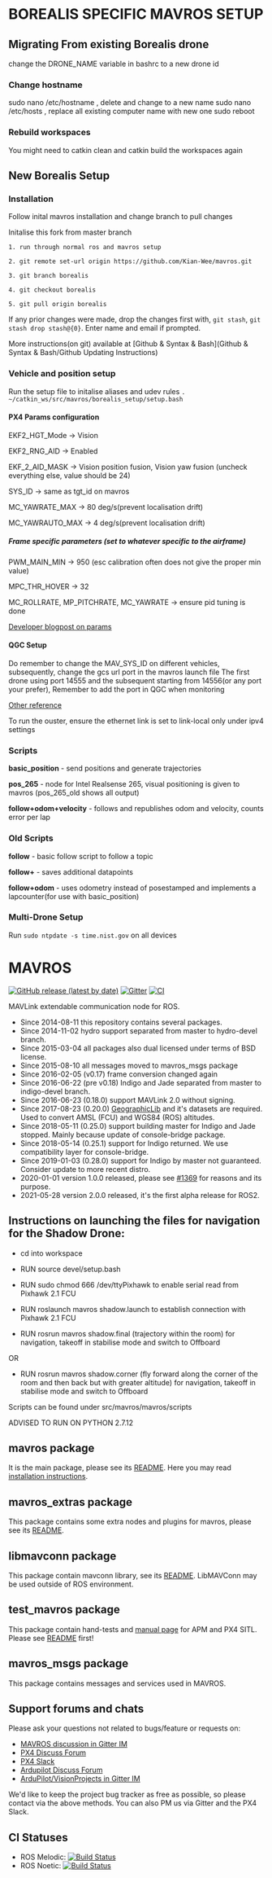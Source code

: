 # BOREALIS SPECIFIC MAVROS SETUP

## **Migrating From existing Borealis drone**
change the DRONE_NAME variable in bashrc to a new drone id
### Change hostname
sudo nano /etc/hostname , delete and change to a new name
sudo nano /etc/hosts , replace all existing computer name with new one
sudo reboot

### Rebuild workspaces

You might need to catkin clean and catkin build the workspaces again


## **New Borealis Setup**

### Installation
Follow inital mavros installation and change branch to pull changes

Initalise this fork from master branch

	1. run through normal ros and mavros setup
	
	2. git remote set-url origin https://github.com/Kian-Wee/mavros.git
	
	3. git branch borealis
	
	4. git checkout borealis
	
	5. git pull origin borealis

If any prior changes were made, drop the changes first with, ```git stash```, ```git stash drop stash@{0}```. Enter name and email if prompted.

More instructions(on git) available at [Github & Syntax & Bash](Github & Syntax & Bash/Github Updating Instructions)



### **Vehicle and position setup** 
Run the setup file to initalise aliases and udev rules
``` . ~/catkin_ws/src/mavros/borealis_setup/setup.bash ```

#### PX4 Params configuration

EKF2_HGT_Mode -> Vision

EKF2_RNG_AID -> Enabled

EKF_2_AID_MASK -> Vision position fusion, Vision yaw fusion (uncheck everything else, value should be 24)

SYS_ID -> same as tgt_id on mavros

MC_YAWRATE_MAX -> 80 deg/s(prevent localisation drift)

MC_YAWRAUTO_MAX -> 4 deg/s(prevent localisation drift)

##### Frame specific parameters (set to whatever specific to the airframe)

PWM_MAIN_MIN -> 950 (esc calibration often does not give the proper min value)

MPC_THR_HOVER -> 32

MC_ROLLRATE, MP_PITCHRATE, MC_YAWRATE -> ensure pid tuning is done


[Developer blogpost on params](https://hubs.la/Q0168CVX0)

#### QGC Setup
Do remember to change the MAV_SYS_ID on different vehicles, subsequently, change the gcs url port in the mavros launch file
The first drone using port 14555 and the subsequent starting from 14556(or any port your prefer), Remember to add the port in QGC when monitoring

[Other reference](https://github.com/PX4/PX4-Devguide/blob/master/en/companion_computer/pixhawk_companion)

To run the ouster, ensure the ethernet link is set to link-local only under ipv4 settings



### **Scripts**

**basic_position** - send positions and generate trajectories

**pos_265** - node for Intel Realsense 265, visual positioning is given to mavros (pos_265_old shows all output)

**follow+odom+velocity** - follows and republishes odom and velocity, counts error per lap

### **Old Scripts**

**follow** - basic follow script to follow a topic

**follow+** - saves additional datapoints

**follow+odom** - uses odometry instead of posestamped and implements a lapcounter(for use with basic_position)

### Multi-Drone Setup
Run ``` sudo ntpdate -s time.nist.gov ``` on all devices


MAVROS
======
[![GitHub release (latest by date)](https://img.shields.io/github/v/release/mavlink/mavros)](https://github.com/mavlink/mavros/releases)  [![Gitter](https://badges.gitter.im/Join%20Chat.svg)](https://gitter.im/mavlink/mavros?utm_source=badge&utm_medium=badge&utm_campaign=pr-badge&utm_content=badge)  [![CI](https://github.com/mavlink/mavros/actions/workflows/main.yml/badge.svg)](https://github.com/mavlink/mavros/actions/workflows/main.yml)

MAVLink extendable communication node for ROS.

- Since 2014-08-11 this repository contains several packages.
- Since 2014-11-02 hydro support separated from master to hydro-devel branch.
- Since 2015-03-04 all packages also dual licensed under terms of BSD license.
- Since 2015-08-10 all messages moved to mavros\_msgs package
- Since 2016-02-05 (v0.17) frame conversion changed again
- Since 2016-06-22 (pre v0.18) Indigo and Jade separated from master to indigo-devel branch.
- Since 2016-06-23 (0.18.0) support MAVLink 2.0 without signing.
- Since 2017-08-23 (0.20.0) [GeographicLib][geolib] and it's datasets are required. Used to convert AMSL (FCU) and WGS84 (ROS) altitudes.
- Since 2018-05-11 (0.25.0) support building master for Indigo and Jade stopped. Mainly because update of console-bridge package.
- Since 2018-05-14 (0.25.1) support for Indigo returned. We use compatibility layer for console-bridge.
- Since 2019-01-03 (0.28.0) support for Indigo by master not guaranteed. Consider update to more recent distro.
- 2020-01-01 version 1.0.0 released, please see [#1369][iss1369] for reasons and its purpose.
- 2021-05-28 version 2.0.0 released, it's the first alpha release for ROS2.


Instructions on launching the files for navigation for the Shadow Drone:
----------------------

 - cd into workspace

 - RUN source devel/setup.bash

 - RUN sudo chmod 666 /dev/ttyPixhawk to enable serial read from Pixhawk 2.1 FCU

 - RUN roslaunch mavros shadow.launch to establish connection with Pixhawk 2.1 FCU

 - RUN rosrun mavros shadow.final (trajectory within the room) for navigation, takeoff in stabilise mode and switch to Offboard 

OR 

 - RUN rosrun mavros shadow.corner (fly forward along the corner of the room and then back but with greater altitude) for navigation, takeoff in stabilise mode and switch to Offboard

Scripts can be found under src/mavros/mavros/scripts

ADVISED TO RUN ON PYTHON 2.7.12

mavros package
--------------

It is the main package, please see its [README][mrrm].
Here you may read [installation instructions][inst].


mavros\_extras package
----------------------

This package contains some extra nodes and plugins for mavros, please see its [README][exrm].


libmavconn package
------------------

This package contain mavconn library, see its [README][libmc].
LibMAVConn may be used outside of ROS environment.


test\_mavros package
--------------------

This package contain hand-tests and [manual page][test] for APM and PX4 SITL.
Please see [README][test] first!


mavros\_msgs package
--------------------

This package contains messages and services used in MAVROS.


Support forums and chats
------------------------

Please ask your questions not related to bugs/feature or requests on:

- [MAVROS discussion in Gitter IM](https://gitter.im/mavlink/mavros)
- [PX4 Discuss Forum](https://discuss.px4.io/)
- [PX4 Slack](https://slack.px4.io/)
- [Ardupilot Discuss Forum](https://discuss.ardupilot.org/)
- [ArduPilot/VisionProjects in Gitter IM](https://gitter.im/ArduPilot/ardupilot/VisionProjects)

We'd like to keep the project bug tracker as free as possible, so please contact via the above methods. You can also PM us via Gitter and the PX4 Slack.


CI Statuses
-----------

  - ROS Melodic: [![Build Status](http://build.ros.org/buildStatus/icon?job=Mdev__mavros__ubuntu_bionic_amd64)](http://build.ros.org/job/Mdev__mavros__ubuntu_bionic_amd64/)
  - ROS Noetic: [![Build Status](http://build.ros.org/buildStatus/icon?job=Ndev__mavros__ubuntu_focal_amd64)](http://build.ros.org/job/Ndev__mavros__ubuntu_focal_amd64/)


[mrrm]: https://github.com/mavlink/mavros/blob/master/mavros/README.md
[exrm]: https://github.com/mavlink/mavros/blob/master/mavros_extras/README.md
[libmc]: https://github.com/mavlink/mavros/blob/master/libmavconn/README.md
[test]: https://github.com/mavlink/mavros/blob/master/test_mavros/README.md
[inst]: https://github.com/mavlink/mavros/blob/master/mavros/README.md#installation
[geolib]: https://geographiclib.sourceforge.io/
[iss1369]: https://github.com/mavlink/mavros/issues/1369
